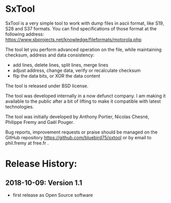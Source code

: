 SxTool 
======

SxTool is a very simple tool to work with dump files in ascii
format, like S19, S28 and S37 formats.
You can find specifications of those format at the following address:
https://www.sbprojects.net/knowledge/fileformats/motorola.php

The tool let you perform advanced operation on the file, while 
maintaining checksum, address and data consistency:
- add lines, delete lines, split lines, merge lines
- adjust address, change data, verify or recalculate checksum
- flip the data bits, or XOR the data  content

The tool is released under BSD license.

The tool was developed internally in a now defunct company. I am
making it available to the public after a bit of lifting to make
it compatible with latest technologies.

The tool was initially developed by Anthony Portier, Nicolas Chesné,
Philippe Fremy and Gaël Pouger.

Bug reports, improvement requests or praise should be managed on the
GitHub repository https://github.com/bluebird75/sxtool or by email 
to phil.fremy at free.fr .

Release History:
================

2018-10-09: Version 1.1
-----------------------
- first release as Open Source software
